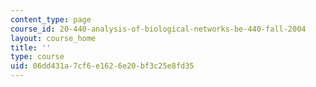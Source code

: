 ```yaml
---
content_type: page
course_id: 20-440-analysis-of-biological-networks-be-440-fall-2004
layout: course_home
title: ''
type: course
uid: 06dd431a-7cf6-e162-6e20-bf3c25e8fd35
---
```

